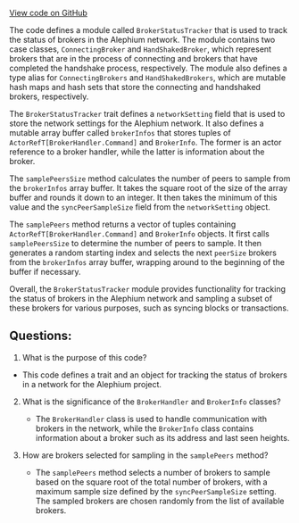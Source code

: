 [View code on GitHub](https://github.com/alephium/alephium/blob/master/flow/src/main/scala/org/alephium/flow/network/sync/BrokerStatusTracker.scala)

The code defines a module called `BrokerStatusTracker` that is used to track the status of brokers in the Alephium network. The module contains two case classes, `ConnectingBroker` and `HandShakedBroker`, which represent brokers that are in the process of connecting and brokers that have completed the handshake process, respectively. The module also defines a type alias for `ConnectingBrokers` and `HandShakedBrokers`, which are mutable hash maps and hash sets that store the connecting and handshaked brokers, respectively.

The `BrokerStatusTracker` trait defines a `networkSetting` field that is used to store the network settings for the Alephium network. It also defines a mutable array buffer called `brokerInfos` that stores tuples of `ActorRefT[BrokerHandler.Command]` and `BrokerInfo`. The former is an actor reference to a broker handler, while the latter is information about the broker.

The `samplePeersSize` method calculates the number of peers to sample from the `brokerInfos` array buffer. It takes the square root of the size of the array buffer and rounds it down to an integer. It then takes the minimum of this value and the `syncPeerSampleSize` field from the `networkSetting` object.

The `samplePeers` method returns a vector of tuples containing `ActorRefT[BrokerHandler.Command]` and `BrokerInfo` objects. It first calls `samplePeersSize` to determine the number of peers to sample. It then generates a random starting index and selects the next `peerSize` brokers from the `brokerInfos` array buffer, wrapping around to the beginning of the buffer if necessary.

Overall, the `BrokerStatusTracker` module provides functionality for tracking the status of brokers in the Alephium network and sampling a subset of these brokers for various purposes, such as syncing blocks or transactions.
## Questions: 
 1. What is the purpose of this code?
   - This code defines a trait and an object for tracking the status of brokers in a network for the Alephium project.

2. What is the significance of the `BrokerHandler` and `BrokerInfo` classes?
   - The `BrokerHandler` class is used to handle communication with brokers in the network, while the `BrokerInfo` class contains information about a broker such as its address and last seen heights.

3. How are brokers selected for sampling in the `samplePeers` method?
   - The `samplePeers` method selects a number of brokers to sample based on the square root of the total number of brokers, with a maximum sample size defined by the `syncPeerSampleSize` setting. The sampled brokers are chosen randomly from the list of available brokers.